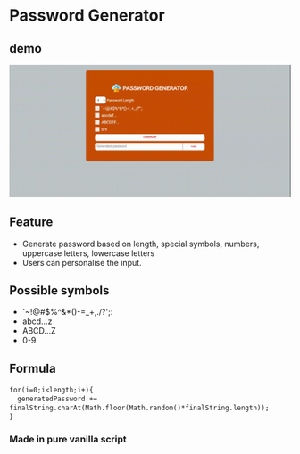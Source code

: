 # Password Generator

## demo

![](screen-capture.gif)

## Feature

- Generate password based on length, special symbols, numbers, uppercase letters, lowercase letters
- Users can personalise the input.

## Possible symbols

- `~!@#$%^&*()-=_+,./?';:
- abcd...z
- ABCD...Z
- 0-9

## Formula

```
for(i=0;i<length;i+){
  generatedPassword += finalString.charAt(Math.floor(Math.random()*finalString.length));
}
```

### Made in pure vanilla script

